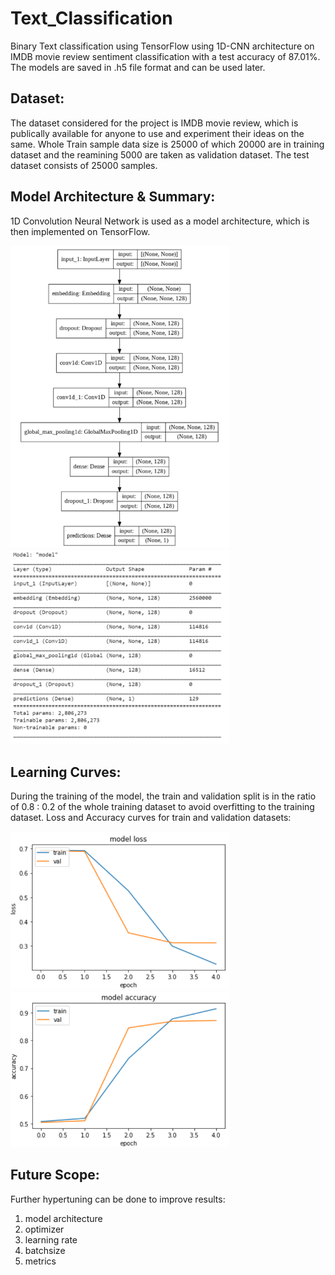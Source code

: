 # Text_Classification

Binary Text classification using TensorFlow using 1D-CNN architecture on IMDB movie review sentiment classification with a test accuracy of 87.01%. The models are saved in .h5 file format and can be used later.

## Dataset:
The dataset considered for the project is IMDB movie review, which is publically available for anyone to use and experiment their ideas on the same. Whole Train sample data size is 25000 of which 20000 are in training dataset and the reamining 5000 are taken as validation dataset. The test dataset consists of 25000 samples.

## Model Architecture & Summary:
1D Convolution Neural Network is used as a model architecture, which is then implemented on TensorFlow.

<img width= 350, src="https://github.com/Mansi130101/Text_Classification/blob/a7f604b46edddd7722d252d99e99ca4fa4872b15/Images/1D_CNN/Model%20architecture.png" alt="Model Architecture" /> <img width= 350, src="https://github.com/Mansi130101/Text_Classification/blob/a7f604b46edddd7722d252d99e99ca4fa4872b15/Images/1D_CNN/Model_summary.png" alt="Model Summary" />

## Learning Curves:
During the training of the model, the train and validation split is in the ratio of 0.8 : 0.2 of the whole training dataset to avoid overfitting to the training dataset. Loss and Accuracy curves for train and validation datasets:

<img width= 350, src="https://github.com/Mansi130101/Text_Classification/blob/a7f604b46edddd7722d252d99e99ca4fa4872b15/Images/1D_CNN/Loss.png" alt="Loss" /> <img width= 350, src="https://github.com/Mansi130101/Text_Classification/blob/a7f604b46edddd7722d252d99e99ca4fa4872b15/Images/1D_CNN/Accuracy.png" alt="Accuracy" />

## Future Scope:
Further hypertuning can be done to improve results:

1. model architecture
2. optimizer
3. learning rate
4. batchsize
5. metrics
